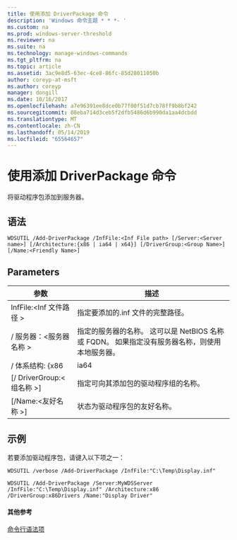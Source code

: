 ```yaml
---
title: 使用添加 DriverPackage 命令
description: 'Windows 命令主题 * * *- '
ms.custom: na
ms.prod: windows-server-threshold
ms.reviewer: na
ms.suite: na
ms.technology: manage-windows-commands
ms.tgt_pltfrm: na
ms.topic: article
ms.assetid: 3ac9e8d5-63ec-4ce8-86fc-85d28011050b
author: coreyp-at-msft
ms.author: coreyp
manager: dongill
ms.date: 10/16/2017
ms.openlocfilehash: a7e96391ee8dce0b77f00f51d7cb78ff9b8bf242
ms.sourcegitcommit: 08eba714d3ceb5f2dfb5486d6b990da1aa4dcbdd
ms.translationtype: MT
ms.contentlocale: zh-CN
ms.lasthandoff: 05/14/2019
ms.locfileid: "65564657"
---
```

# <a name="using-the-add-driverpackage-command"></a>使用添加 DriverPackage 命令



将驱动程序包添加到服务器。

## <a name="syntax"></a>语法

```
WDSUTIL /Add-DriverPackage /InfFile:<Inf File path> [/Server:<Server name>] [/Architecture:{x86 | ia64 | x64}] [/DriverGroup:<Group Name>] [/Name:<Friendly Name>]
```

## <a name="parameters"></a>Parameters

|参数|描述|
|---------|-----------|
|InfFile:\<Inf 文件路径 >|指定要添加的.inf 文件的完整路径。|
|/ 服务器：\<服务器名称 >|指定的服务器的名称。 这可以是 NetBIOS 名称或 FQDN。 如果指定没有服务器名称，则使用本地服务器。|
|/ 体系结构: {x86 | ia64 | x64}|指定驱动程序包的体系结构。|
|[/ DriverGroup:\<组名称 >]|指定可向其添加包的驱动程序组的名称。|
|[/Name:\<友好名称 >]|状态为驱动程序包的友好名称。|

## <a name="BKMK_examples"></a>示例

若要添加驱动程序包，请键入以下项之一：
```
WDSUTIL /verbose /Add-DriverPackage /InfFile:"C:\Temp\Display.inf"
```
```
WDSUTIL /Add-DriverPackage /Server:MyWDSServer /InfFile:"C:\Temp\Display.inf" /Architecture:x86 /DriverGroup:x86Drivers /Name:"Display Driver"
```

#### <a name="additional-references"></a>其他参考

[命令行语法项](command-line-syntax-key.md)

